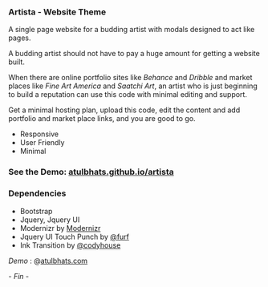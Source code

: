 ### Artista - Website Theme

A single page website for a budding artist with modals designed to act like pages. 

A budding artist should not have to pay a huge amount for getting a website built. 

When there are online portfolio sites like _Behance_ and _Dribble_ and market places like _Fine Art America_ and _Saatchi Art_, an artist who is just beginning to build a reputation can use this code with minimal editing and support. 

Get a minimal hosting plan, upload this code, edit the content and add portfolio and market place links, and you are good to go. 

- Responsive
- User Friendly
- Minimal

### See the Demo: [atulbhats.github.io/artista](http://atulbhats.github.io/artista)

### Dependencies 

- Bootstrap
- Jquery, Jquery UI
- Modernizr by [Modernizr](https://github.com/modernizr/modernizr)
- Jquery UI Touch Punch by [@furf](https://github.com/furf)
- Ink Transition by [@codyhouse](https://github.com/CodyHouse)

*Demo* : @[atulbhats.com](http://atulbhats.com/demo/artista)

\- _Fin_ -

